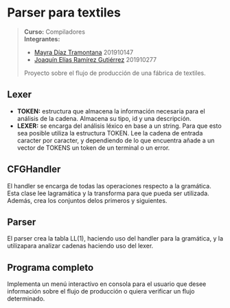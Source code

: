 # Parser para textiles

> **Curso:** Compiladores \
> **Integrantes:**
> - [Mayra Díaz Tramontana](https://www.linkedin.com/in/mayra-d%C3%ADaz-tramontana-7018701a4/) 201910147
> - [Joaquín Elías Ramírez Gutiérrez](https://www.linkedin.com/in/joaquin-ramirezg/) 201910277
> 
> Proyecto sobre el flujo de producción de una fábrica de textiles.

## Lexer
- **TOKEN:** estructura que almacena la información necesaria para el análisis de la cadena.
Almacena su tipo, id y una descripción.
- **LEXER:** se encarga del análisis léxico en base a un string. Para que esto sea posible 
  utiliza la estructura TOKEN. Lee la cadena de entrada caracter por caracter, y dependiendo de 
  lo que encuentra añade a un vector de TOKENS un token de un terminal o un error.
  
## CFGHandler
El handler se encarga de todas las operaciones respecto a la gramática. Esta clase lee lagramática 
y la transforma para que pueda ser utilizada. Además, crea los conjuntos delos primeros y siguientes.
  
## Parser
El parser crea la tabla LL(1), haciendo uso del handler para la gramática, y la utilizapara analizar 
cadenas haciendo uso del lexer.

## Programa completo
Implementa un menú interactivo en consola para el usuario que desee información sobre el flujo de producción 
o quiera verificar un flujo determinado.
